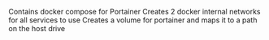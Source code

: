 Contains docker compose for Portainer
Creates 2 docker internal networks for all services to use
Creates a volume for portainer and maps it to a path on the host drive
